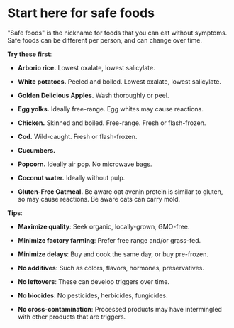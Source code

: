# Start here for safe foods

"Safe foods" is the nickname for foods that you can eat without symptoms. Safe foods can be different per person, and can change over time.

**Try these first**:

* **Arborio rice.** Lowest oxalate, lowest salicylate. 

* **White potatoes.** Peeled and boiled. Lowest oxalate, lowest salicylate. 

* **Golden Delicious Apples.** Wash thoroughly or peel.

* **Egg yolks.** Ideally free-range. Egg whites may cause reactions.

* **Chicken.** Skinned and boiled. Free-range. Fresh or flash-frozen.

* **Cod.** Wild-caught. Fresh or flash-frozen.

* **Cucumbers.**

* **Popcorn.** Ideally air pop. No microwave bags.

* **Coconut water.** Ideally without pulp.

* **Gluten-Free Oatmeal.** Be aware oat avenin protein is similar to gluten, so may cause reactions. Be aware oats can carry mold.

**Tips**:

* **Maximize quality**: Seek organic, locally-grown, GMO-free.

* **Minimize factory farming**: Prefer free range and/or grass-fed.

* **Minimize delays**: Buy and cook the same day, or buy pre-frozen.

* **No additives**: Such as colors, flavors, hormones, preservatives.

* **No leftovers**: These can develop triggers over time.

* **No biocides**: No pesticides, herbicides, fungicides.

* **No cross-contamination**: Processed products may have intermingled with other products that are triggers.
